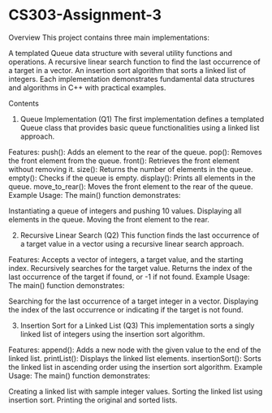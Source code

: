 # CS303-Assignment-3
Overview
This project contains three main implementations:

A templated Queue data structure with several utility functions and operations.
A recursive linear search function to find the last occurrence of a target in a vector.
An insertion sort algorithm that sorts a linked list of integers.
Each implementation demonstrates fundamental data structures and algorithms in C++ with practical examples.

Contents
1. Queue Implementation (Q1)
The first implementation defines a templated Queue class that provides basic queue functionalities using a linked list approach.

Features:
push(): Adds an element to the rear of the queue.
pop(): Removes the front element from the queue.
front(): Retrieves the front element without removing it.
size(): Returns the number of elements in the queue.
empty(): Checks if the queue is empty.
display(): Prints all elements in the queue.
move_to_rear(): Moves the front element to the rear of the queue.
Example Usage:
The main() function demonstrates:

Instantiating a queue of integers and pushing 10 values.
Displaying all elements in the queue.
Moving the front element to the rear.

2. Recursive Linear Search (Q2)
This function finds the last occurrence of a target value in a vector using a recursive linear search approach.

Features:
Accepts a vector of integers, a target value, and the starting index.
Recursively searches for the target value.
Returns the index of the last occurrence of the target if found, or -1 if not found.
Example Usage:
The main() function demonstrates:

Searching for the last occurrence of a target integer in a vector.
Displaying the index of the last occurrence or indicating if the target is not found.

3. Insertion Sort for a Linked List (Q3)
This implementation sorts a singly linked list of integers using the insertion sort algorithm.

Features:
append(): Adds a new node with the given value to the end of the linked list.
printList(): Displays the linked list elements.
insertionSort(): Sorts the linked list in ascending order using the insertion sort algorithm.
Example Usage:
The main() function demonstrates:

Creating a linked list with sample integer values.
Sorting the linked list using insertion sort.
Printing the original and sorted lists.
